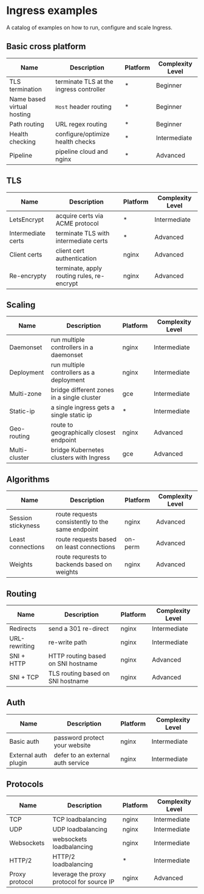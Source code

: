 # Ingress examples

A catalog of examples on how to run, configure and scale Ingress.

## Basic cross platform

Name | Description | Platform   | Complexity Level
-----| ----------- | ---------- | ----------------
TLS termination | terminate TLS at the ingress controller | * | Beginner
Name based virtual hosting | `Host` header routing | * | Beginner
Path routing | URL regex routing | * | Beginner
Health checking | configure/optimize health checks | * | Intermediate
Pipeline | pipeline cloud and nginx | * | Advanced

## TLS

Name | Description | Platform   | Complexity Level
-----| ----------- | ---------- | ----------------
LetsEncrypt | acquire certs via ACME protocol | * | Intermediate
Intermediate certs | terminate TLS with intermediate certs | * | Advanced
Client certs | client cert authentication | nginx | Advanced
Re-encrypty | terminate, apply routing rules, re-encrypt | nginx | Advanced

## Scaling

Name | Description | Platform   | Complexity Level
-----| ----------- | ---------- | ----------------
Daemonset | run multiple controllers in a daemonset | nginx | Intermediate
Deployment | run multiple controllers as a deployment | nginx | Intermediate
Multi-zone | bridge different zones in a single cluster | gce | Intermediate
Static-ip | a single ingress gets a single static ip | * | Intermediate
Geo-routing | route to geographically closest endpoint | nginx | Advanced
Multi-cluster | bridge Kubernetes clusters with Ingress | gce | Advanced

## Algorithms

Name | Description | Platform   | Complexity Level
-----| ----------- | ---------- | ----------------
Session stickyness | route requests consistently to the same endpoint | nginx | Advanced
Least connections | route requests based on least connections | on-perm | Advanced
Weights | route requrests to backends based on weights | nginx | Advanced

## Routing

Name | Description | Platform   | Complexity Level
-----| ----------- | ---------- | ----------------
Redirects | send a 301 re-direct | nginx | Intermediate
URL-rewriting | re-write path | nginx | Intermediate
SNI + HTTP | HTTP routing based on SNI hostname | nginx | Advanced
SNI + TCP | TLS routing based on SNI hostname | nginx | Advanced

## Auth

Name | Description | Platform   | Complexity Level
-----| ----------- | ---------- | ----------------
Basic auth | password protect your website | nginx | Intermediate
External auth plugin | defer to an external auth service | nginx | Intermediate

## Protocols

Name | Description | Platform   | Complexity Level
-----| ----------- | ---------- | ----------------
TCP  | TCP loadbalancing | nginx | Intermediate
UDP | UDP loadbalancing | nginx | Intermediate
Websockets | websockets loadbalancing | nginx | Intermediate
HTTP/2 | HTTP/2 loadbalancing | * | Intermediate
Proxy protocol | leverage the proxy protocol for source IP | nginx | Advanced


